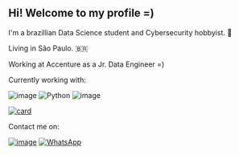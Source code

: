 ## Hi! Welcome to my profile =)

I'm a brazillian Data Science student and Cybersecurity hobbyist. :space_invader:

Living in São Paulo. :brazil:

Working at Accenture as a Jr. Data Engineer =) 

Currently working with:

![image](https://img.shields.io/badge/Scala-DC322F?style=for-the-badge&logo=scala&logoColor=white)
![Python](https://img.shields.io/badge/python-3670A0?style=for-the-badge&logo=python&logoColor=ffdd54)
![image](https://img.shields.io/badge/MySQL-00000F?style=for-the-badge&logo=mysql&logoColor=white)
<!---
Contact me on:

[![image](https://img.shields.io/badge/LinkedIn-0077B5?style=for-the-badge&logo=linkedin&logoColor=white)](https://www.linkedin.com/in/leonardo-moreno-ab54561a4g)
--->

[![card](https://github-readme-stats.vercel.app/api?username=leomoreno11&theme=dark)](https://github.com/leomoreno11/)


Contact me on:

[![image](https://img.shields.io/badge/LinkedIn-0077B5?style=for-the-badge&logo=linkedin&logoColor=white)](https://www.linkedin.com/in/leonardo-moreno-ab54561a4/)
[![WhatsApp](https://img.shields.io/badge/WhatsApp-25D366?style=for-the-badge&logo=whatsapp&logoColor=white)](https://wa.me/5511977733418)
<!---
leomoreno11/leomoreno11 is a ✨ special ✨ repository because its `README.md` (this file) appears on your GitHub profile.
You can click the Preview link to take a look at your changes.

[![WhatsApp](https://img.shields.io/badge/WhatsApp-25D366?style=for-the-badge&logo=whatsapp&logoColor=white)](https://wa.me/5511977733418)

![image]()
[![iuricode](https://github-readme-stats.vercel.app/api/top-langs/?username=leomoreno11&hide=html&layout=compact&theme=dark)](https://github.com/leomoreno11/)
![image](https://img.shields.io/badge/Python-14354C?style=for-the-badge&logo=python&logoColor=white)
--->
